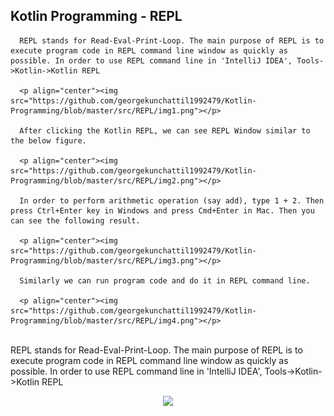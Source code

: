 ## Kotlin Programming - REPL
      REPL stands for Read-Eval-Print-Loop. The main purpose of REPL is to execute program code in REPL command line window as quickly as possible. In order to use REPL command line in 'IntelliJ IDEA', Tools->Kotlin->Kotlin REPL

      <p align="center"><img src="https://github.com/georgekunchattil1992479/Kotlin-Programming/blob/master/src/REPL/img1.png"></p>

      After clicking the Kotlin REPL, we can see REPL Window similar to the below figure.

      <p align="center"><img src="https://github.com/georgekunchattil1992479/Kotlin-Programming/blob/master/src/REPL/img2.png"></p>

      In order to perform arithmetic operation (say add), type 1 + 2. Then press Ctrl+Enter key in Windows and press Cmd+Enter in Mac. Then you can see the following result.
      
      <p align="center"><img src="https://github.com/georgekunchattil1992479/Kotlin-Programming/blob/master/src/REPL/img3.png"></p>

      Similarly we can run program code and do it in REPL command line.

      <p align="center"><img src="https://github.com/georgekunchattil1992479/Kotlin-Programming/blob/master/src/REPL/img4.png"></p>
      
<br/>
REPL stands for Read-Eval-Print-Loop. The main purpose of REPL is to execute program code in REPL command line window as quickly as possible. In order to use REPL command line in 'IntelliJ IDEA', Tools->Kotlin->Kotlin REPL
<p align="center"><img src="ttps://github.com/georgekunchattil1992479/Kotlin-Programming/blob/master/src/REPL/img1.png"></p>
<p align="center">

</p>



